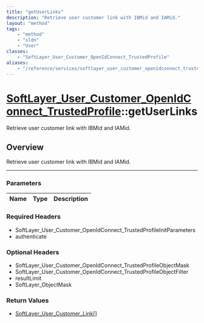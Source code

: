 ```yaml
---
title: "getUserLinks"
description: "Retrieve user customer link with IBMid and IAMid."
layout: "method"
tags:
    - "method"
    - "sldn"
    - "User"
classes:
    - "SoftLayer_User_Customer_OpenIdConnect_TrustedProfile"
aliases:
    - "/reference/services/softlayer_user_customer_openidconnect_trustedprofile/getUserLinks"
---
```

# [SoftLayer_User_Customer_OpenIdConnect_TrustedProfile](/reference/services/SoftLayer_User_Customer_OpenIdConnect_TrustedProfile)::getUserLinks

Retrieve user customer link with IBMid and IAMid.


## Overview 
Retrieve user customer link with IBMid and IAMid.

-----

### Parameters 
|Name | Type | Description |
| --- | --- | --- |


### Required Headers
* SoftLayer_User_Customer_OpenIdConnect_TrustedProfileInitParameters
* authenticate


### Optional Headers
* SoftLayer_User_Customer_OpenIdConnect_TrustedProfileObjectMask
* SoftLayer_User_Customer_OpenIdConnect_TrustedProfileObjectFilter
* resultLimit
* SoftLayer_ObjectMask

### Return Values
* <a href='/reference/datatypes/SoftLayer_User_Customer_Link'>SoftLayer_User_Customer_Link[] </a>




